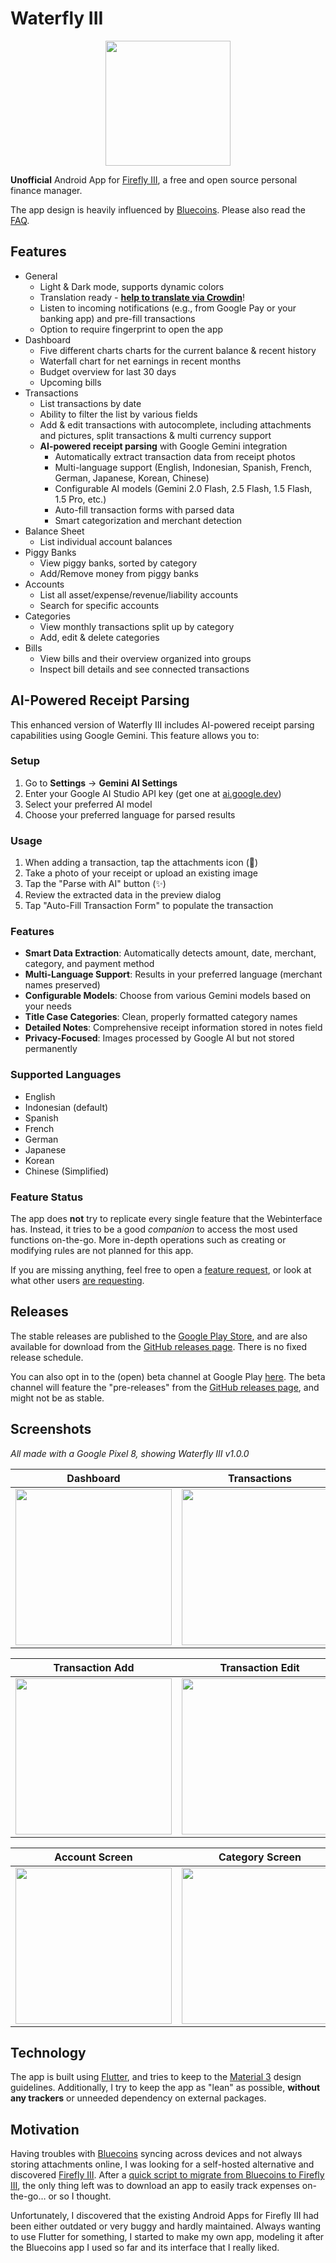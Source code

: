 # Waterfly III

<p align="center">
  <a href="https://play.google.com/store/apps/details?id=com.dreautall.waterflyiii"><img src=".playstore/en_badge_web_generic.png" width="200" /></a>
  <!--<a href="https://f-droid.org/en/packages/com.dreautall.waterflyiii/"><img src=".github/assets/fdroid_get-it-on.ong" width="200" /></a>-->
</p>

**Unofficial** Android App for [Firefly III](https://github.com/firefly-iii/firefly-iii), a free and open source personal finance manager.

The app design is heavily influenced
by [Bluecoins](https://play.google.com/store/apps/details?id=com.rammigsoftware.bluecoins). Please
also read the [FAQ](https://github.com/dreautall/waterfly-iii/blob/master/FAQ.md).

## Features

- General
  - Light & Dark mode, supports dynamic colors
  - Translation ready - [**help to translate via Crowdin**](https://crowdin.com/project/waterfly-iii)!
  - Listen to incoming notifications (e.g., from Google Pay or your banking app) and pre-fill transactions
  - Option to require fingerprint to open the app
- Dashboard
  - Five different charts charts for the current balance & recent history
  - Waterfall chart for net earnings in recent months
  - Budget overview for last 30 days
  - Upcoming bills
- Transactions
  - List transactions by date
  - Ability to filter the list by various fields
  - Add & edit transactions with autocomplete, including attachments and pictures, split transactions & multi currency support
  - **AI-powered receipt parsing** with Google Gemini integration
    - Automatically extract transaction data from receipt photos
    - Multi-language support (English, Indonesian, Spanish, French, German, Japanese, Korean, Chinese)
    - Configurable AI models (Gemini 2.0 Flash, 2.5 Flash, 1.5 Flash, 1.5 Pro, etc.)
    - Auto-fill transaction forms with parsed data
    - Smart categorization and merchant detection
- Balance Sheet
  - List individual account balances
- Piggy Banks
  - View piggy banks, sorted by category
  - Add/Remove money from piggy banks
- Accounts
  - List all asset/expense/revenue/liability accounts
  - Search for specific accounts
- Categories
  - View monthly transactions split up by category
  - Add, edit & delete categories
- Bills
  - View bills and their overview organized into groups
  - Inspect bill details and see connected transactions

## AI-Powered Receipt Parsing

This enhanced version of Waterfly III includes AI-powered receipt parsing capabilities using Google Gemini. This feature allows you to:

### **Setup**
1. Go to **Settings** → **Gemini AI Settings**
2. Enter your Google AI Studio API key (get one at [ai.google.dev](https://ai.google.dev))
3. Select your preferred AI model
4. Choose your preferred language for parsed results

### **Usage**
1. When adding a transaction, tap the attachments icon (📎)
2. Take a photo of your receipt or upload an existing image
3. Tap the "Parse with AI" button (✨)
4. Review the extracted data in the preview dialog
5. Tap "Auto-Fill Transaction Form" to populate the transaction

### **Features**
- **Smart Data Extraction**: Automatically detects amount, date, merchant, category, and payment method
- **Multi-Language Support**: Results in your preferred language (merchant names preserved)
- **Configurable Models**: Choose from various Gemini models based on your needs
- **Title Case Categories**: Clean, properly formatted category names
- **Detailed Notes**: Comprehensive receipt information stored in notes field
- **Privacy-Focused**: Images processed by Google AI but not stored permanently

### **Supported Languages**
- English
- Indonesian (default)
- Spanish
- French
- German
- Japanese
- Korean
- Chinese (Simplified)

### Feature Status

The app does **not** try to replicate every single feature that the Webinterface has. Instead, it tries to be a good *companion* to access the most used functions on-the-go. More in-depth operations such as creating or modifying rules are not planned for this app.

If you are missing anything, feel free to open a [feature request](https://github.com/dreautall/waterfly-iii/issues/new/choose), or look at what other users [are requesting](https://github.com/dreautall/waterfly-iii/issues?q=is%3Aissue+is%3Aopen+label%3Aenhancement).

## Releases

The stable releases are published to the [Google Play Store](https://play.google.com/store/apps/details?id=com.dreautall.waterflyiii), and are also available for download from the [GitHub releases page](https://github.com/dreautall/waterfly-iii/releases/latest). There is no fixed release schedule.

You can also opt in to the (open) beta channel at Google Play [here](https://play.google.com/apps/testing/com.dreautall.waterflyiii). The beta channel will feature the "pre-releases" from the [GitHub releases page](https://github.com/dreautall/waterfly-iii/releases), and might not be as stable.

## Screenshots

*All made with a Google Pixel 8, showing Waterfly III v1.0.0*

|Dashboard|Transactions|Transaction Filters|
| :-: | :-: | :-: |
| <img src=".github/assets/screen_dashboard.png" width="250" /> | <img src=".github/assets/screen_transactions_overview.png" width="250" /> | <img src=".github/assets/screen_transactions_filters.png" width="250" /> |

Transaction Add|Transaction Edit|Transaction Attachments|
| :-: | :-: | :-: |
| <img src=".github/assets/screen_transaction_add.png" width="250" /> | <img src=".github/assets/screen_transaction_edit.png" width="250" /> | <img src=".github/assets/screen_transaction_attachments.png" width="250" /> |

Account Screen|Category Screen|Piggy Banks with Chart|
| :-: | :-: | :-: |
| <img src=".github/assets/screen_accounts.png" width="250" /> | <img src=".github/assets/screen_categories.png" width="250" /> | <img src=".github/assets/screen_piggy_chart.png" width="250" /> |

## Technology

The app is built using [Flutter](https://flutter.dev/), and tries to keep to the [Material 3](https://m3.material.io/) design guidelines. Additionally, I try to keep the app as "lean" as possible, **without any trackers** or unneeded dependency on external packages.

## Motivation

Having troubles with [Bluecoins](https://play.google.com/store/apps/details?id=com.rammigsoftware.bluecoins) syncing across devices and not always storing attachments online, I was looking for a self-hosted alternative and discovered [Firefly III](https://www.firefly-iii.org/). After a [quick script to migrate from Bluecoins to Firefly III](https://github.com/dreautall/bluecoins-to-fireflyiii), the only thing left was to download an app to easily track expenses on-the-go… or so I thought.

Unfortunately, I discovered that the existing Android Apps for Firefly III had been either outdated or very buggy and hardly maintained. Always wanting to use Flutter for something, I started to make my own app, modeling it after the Bluecoins app I used so far and its interface that I really liked.